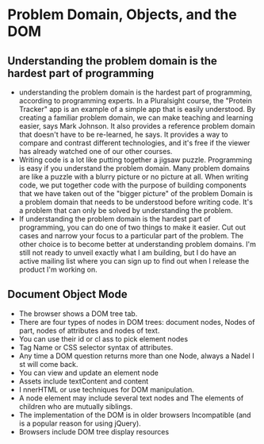 # Problem Domain, Objects, and the DOM
## Understanding the problem domain is the hardest part of programming
 * understanding the problem domain is the hardest part of programming, according to programming experts. In a Pluralsight course, the "Protein Tracker" app is an example of a simple app that is easily understood. By creating a familiar problem domain, we can make teaching and learning easier, says Mark Johnson. It also provides a reference problem domain that doesn't have to be re-learned, he says. It provides a way to compare and contrast different technologies, and it's free if the viewer has already watched one of our other courses.
* Writing code is a lot like putting together a jigsaw puzzle. Programming is easy if you understand the problem domain. Many problem domains are like a puzzle with a blurry picture or no picture at all. When writing code, we put together code with the purpose of building components that we have taken out of the "bigger picture" of the problem Domain is a problem domain that needs to be understood before writing code. It's a problem that can only be solved by understanding the problem.
* If understanding the problem domain is the hardest part of programming, you can do one of two things to make it easier. Cut out cases and narrow your focus to a particular part of the problem. The other choice is to become better at understanding problem domains. I'm still not ready to unveil exactly what I am building, but I do have an active mailing list where you can sign up to find out when I release the product I'm working on.
## Document Object Mode
- The browser shows a DOM tree tab.
- There are four types of nodes in DOM trees: document nodes, Nodes of part, nodes of attributes and nodes of text.
- You can use their id or cl ass to pick element nodes
- Tag Name or CSS selector syntax of attributes.
- Any time a DOM question returns more than one Node, always a Nadel I st will come back.
- You can view and update an element node
- Assets include textContent and content
- I nnerHTML or use techniques for DOM manipulation.
- A node element may include several text nodes and The elements of children who are mutually siblings.
- The implementation of the DOM is in older browsers Incompatible (and is a popular reason for using jQuery).
- Browsers include DOM tree display resources